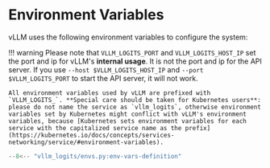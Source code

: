 # Environment Variables

vLLM uses the following environment variables to configure the system:

!!! warning
    Please note that `VLLM_LOGITS_PORT` and `VLLM_LOGITS_HOST_IP` set the port and ip for vLLM's **internal usage**. It is not the port and ip for the API server. If you use `--host $VLLM_LOGITS_HOST_IP` and `--port $VLLM_LOGITS_PORT` to start the API server, it will not work.

    All environment variables used by vLLM are prefixed with `VLLM_LOGITS_`. **Special care should be taken for Kubernetes users**: please do not name the service as `vllm_logits`, otherwise environment variables set by Kubernetes might conflict with vLLM's environment variables, because [Kubernetes sets environment variables for each service with the capitalized service name as the prefix](https://kubernetes.io/docs/concepts/services-networking/service/#environment-variables).

```python
--8<-- "vllm_logits/envs.py:env-vars-definition"
```
